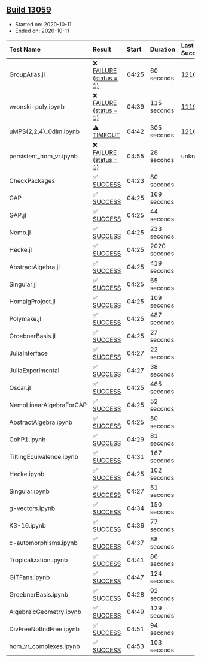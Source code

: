 ## [Build 13059](https://oscarci.mathematik.uni-kl.de/job/oscar/13059/)

* Started on: 2020-10-11
* Ended on: 2020-10-11

| Test Name    | Result | Start | Duration | Last Success | First Failure |
|:-------------|:-------|:------|:---------|:-------------|:--------------|
| GroupAtlas.jl | ❌ [FAILURE (status = 1)](https://oscarci.mathematik.uni-kl.de/job/oscar/13059/artifact/logs/build-13059/GroupAtlas.jl.log) | 04:25 | 60 seconds | [12167](https://oscarci.mathematik.uni-kl.de/job/oscar/12167/) | [12168](https://oscarci.mathematik.uni-kl.de/job/oscar/12168/) |
| wronski-poly.ipynb | ❌ [FAILURE (status = 1)](https://oscarci.mathematik.uni-kl.de/job/oscar/13059/artifact/logs/build-13059/wronski-poly.ipynb.log) | 04:39 | 115 seconds | [11192](https://oscarci.mathematik.uni-kl.de/job/oscar/11192/) | [11193](https://oscarci.mathematik.uni-kl.de/job/oscar/11193/) |
| uMPS(2,2,4)_0dim.ipynb | ⚠ [TIMEOUT](https://oscarci.mathematik.uni-kl.de/job/oscar/13059/artifact/logs/build-13059/uMPS-2-2-4-_0dim.ipynb.log) | 04:42 | 305 seconds | [12167](https://oscarci.mathematik.uni-kl.de/job/oscar/12167/) | [12168](https://oscarci.mathematik.uni-kl.de/job/oscar/12168/) |
| persistent_hom_vr.ipynb | ❌ [FAILURE (status = 1)](https://oscarci.mathematik.uni-kl.de/job/oscar/13059/artifact/logs/build-13059/persistent_hom_vr.ipynb.log) | 04:55 | 28 seconds | unknown | unknown |
| CheckPackages | ✅ [SUCCESS](https://oscarci.mathematik.uni-kl.de/job/oscar/13059/artifact/logs/build-13059/CheckPackages.log) | 04:23 | 80 seconds |  |  |
| GAP | ✅ [SUCCESS](https://oscarci.mathematik.uni-kl.de/job/oscar/13059/artifact/logs/build-13059/GAP.log) | 04:25 | 169 seconds |  |  |
| GAP.jl | ✅ [SUCCESS](https://oscarci.mathematik.uni-kl.de/job/oscar/13059/artifact/logs/build-13059/GAP.jl.log) | 04:25 | 44 seconds |  |  |
| Nemo.jl | ✅ [SUCCESS](https://oscarci.mathematik.uni-kl.de/job/oscar/13059/artifact/logs/build-13059/Nemo.jl.log) | 04:25 | 233 seconds |  |  |
| Hecke.jl | ✅ [SUCCESS](https://oscarci.mathematik.uni-kl.de/job/oscar/13059/artifact/logs/build-13059/Hecke.jl.log) | 04:25 | 2020 seconds |  |  |
| AbstractAlgebra.jl | ✅ [SUCCESS](https://oscarci.mathematik.uni-kl.de/job/oscar/13059/artifact/logs/build-13059/AbstractAlgebra.jl.log) | 04:25 | 419 seconds |  |  |
| Singular.jl | ✅ [SUCCESS](https://oscarci.mathematik.uni-kl.de/job/oscar/13059/artifact/logs/build-13059/Singular.jl.log) | 04:25 | 65 seconds |  |  |
| HomalgProject.jl | ✅ [SUCCESS](https://oscarci.mathematik.uni-kl.de/job/oscar/13059/artifact/logs/build-13059/HomalgProject.jl.log) | 04:25 | 109 seconds |  |  |
| Polymake.jl | ✅ [SUCCESS](https://oscarci.mathematik.uni-kl.de/job/oscar/13059/artifact/logs/build-13059/Polymake.jl.log) | 04:25 | 487 seconds |  |  |
| GroebnerBasis.jl | ✅ [SUCCESS](https://oscarci.mathematik.uni-kl.de/job/oscar/13059/artifact/logs/build-13059/GroebnerBasis.jl.log) | 04:25 | 27 seconds |  |  |
| JuliaInterface | ✅ [SUCCESS](https://oscarci.mathematik.uni-kl.de/job/oscar/13059/artifact/logs/build-13059/JuliaInterface.log) | 04:27 | 22 seconds |  |  |
| JuliaExperimental | ✅ [SUCCESS](https://oscarci.mathematik.uni-kl.de/job/oscar/13059/artifact/logs/build-13059/JuliaExperimental.log) | 04:27 | 38 seconds |  |  |
| Oscar.jl | ✅ [SUCCESS](https://oscarci.mathematik.uni-kl.de/job/oscar/13059/artifact/logs/build-13059/Oscar.jl.log) | 04:25 | 465 seconds |  |  |
| NemoLinearAlgebraForCAP | ✅ [SUCCESS](https://oscarci.mathematik.uni-kl.de/job/oscar/13059/artifact/logs/build-13059/NemoLinearAlgebraForCAP.log) | 04:25 | 52 seconds |  |  |
| AbstractAlgebra.ipynb | ✅ [SUCCESS](https://oscarci.mathematik.uni-kl.de/job/oscar/13059/artifact/logs/build-13059/AbstractAlgebra.ipynb.log) | 04:25 | 50 seconds |  |  |
| CohP1.ipynb | ✅ [SUCCESS](https://oscarci.mathematik.uni-kl.de/job/oscar/13059/artifact/logs/build-13059/CohP1.ipynb.log) | 04:29 | 81 seconds |  |  |
| TiltingEquivalence.ipynb | ✅ [SUCCESS](https://oscarci.mathematik.uni-kl.de/job/oscar/13059/artifact/logs/build-13059/TiltingEquivalence.ipynb.log) | 04:31 | 167 seconds |  |  |
| Hecke.ipynb | ✅ [SUCCESS](https://oscarci.mathematik.uni-kl.de/job/oscar/13059/artifact/logs/build-13059/Hecke.ipynb.log) | 04:25 | 102 seconds |  |  |
| Singular.ipynb | ✅ [SUCCESS](https://oscarci.mathematik.uni-kl.de/job/oscar/13059/artifact/logs/build-13059/Singular.ipynb.log) | 04:27 | 51 seconds |  |  |
| g-vectors.ipynb | ✅ [SUCCESS](https://oscarci.mathematik.uni-kl.de/job/oscar/13059/artifact/logs/build-13059/g-vectors.ipynb.log) | 04:34 | 150 seconds |  |  |
| K3-16.ipynb | ✅ [SUCCESS](https://oscarci.mathematik.uni-kl.de/job/oscar/13059/artifact/logs/build-13059/K3-16.ipynb.log) | 04:36 | 77 seconds |  |  |
| c-automorphisms.ipynb | ✅ [SUCCESS](https://oscarci.mathematik.uni-kl.de/job/oscar/13059/artifact/logs/build-13059/c-automorphisms.ipynb.log) | 04:37 | 88 seconds |  |  |
| Tropicalization.ipynb | ✅ [SUCCESS](https://oscarci.mathematik.uni-kl.de/job/oscar/13059/artifact/logs/build-13059/Tropicalization.ipynb.log) | 04:41 | 86 seconds |  |  |
| GITFans.ipynb | ✅ [SUCCESS](https://oscarci.mathematik.uni-kl.de/job/oscar/13059/artifact/logs/build-13059/GITFans.ipynb.log) | 04:47 | 124 seconds |  |  |
| GroebnerBasis.ipynb | ✅ [SUCCESS](https://oscarci.mathematik.uni-kl.de/job/oscar/13059/artifact/logs/build-13059/GroebnerBasis.ipynb.log) | 04:28 | 92 seconds |  |  |
| AlgebraicGeometry.ipynb | ✅ [SUCCESS](https://oscarci.mathematik.uni-kl.de/job/oscar/13059/artifact/logs/build-13059/AlgebraicGeometry.ipynb.log) | 04:49 | 129 seconds |  |  |
| DivFreeNotIndFree.ipynb | ✅ [SUCCESS](https://oscarci.mathematik.uni-kl.de/job/oscar/13059/artifact/logs/build-13059/DivFreeNotIndFree.ipynb.log) | 04:51 | 94 seconds |  |  |
| hom_vr_complexes.ipynb | ✅ [SUCCESS](https://oscarci.mathematik.uni-kl.de/job/oscar/13059/artifact/logs/build-13059/hom_vr_complexes.ipynb.log) | 04:53 | 103 seconds |  |  |
